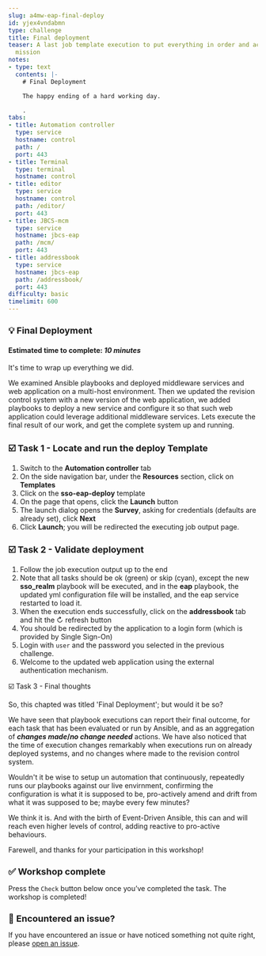 ```yaml
---
slug: a4mw-eap-final-deploy
id: yjex4vndabmn
type: challenge
title: Final deployment
teaser: A last job template execution to put everything in order and accomplish our
  mission
notes:
- type: text
  contents: |-
    # Final Deployment

    The happy ending of a hard working day.

    .
tabs:
- title: Automation controller
  type: service
  hostname: control
  path: /
  port: 443
- title: Terminal
  type: terminal
  hostname: control
- title: editor
  type: service
  hostname: control
  path: /editor/
  port: 443
- title: JBCS-mcm
  type: service
  hostname: jbcs-eap
  path: /mcm/
  port: 443
- title: addressbook
  type: service
  hostname: jbcs-eap
  path: /addressbook/
  port: 443
difficulty: basic
timelimit: 600
---
```

 💡 Final Deployment
===
#### Estimated time to complete: *10 minutes*<p>

It's time to wrap up everything we did.

We examined Ansible playbooks and deployed middleware services and web application on a multi-host environment. Then we updated the revision control system with a new version of the web application, we added playbooks to deploy a new service and configure it so that such web application could leverage additional middleware services. Lets execute the final result of our work, and get the complete system up and running.


☑️ Task 1 - Locate and run the deploy Template
===

1. Switch to the **Automation controller** tab
2. On the side navigation bar, under the **Resources** section, click on **Templates**
3. Click on the **sso-eap-deploy** template
4. On the page that opens, click the **Launch** button
5. The launch dialog opens the **Survey**, asking for credentials (defaults are already set), click **Next**
6. Click **Launch**; you will be redirected the executing job output page.


☑️ Task 2 - Validate deployment
===

1. Follow the job execution output up to the end
2. Note that all tasks should be ok (green) or skip (cyan), except the new **sso_realm** playbook will be executed, and in the **eap** playbook, the updated yml configuration file will be installed, and the eap service restarted to load it.
3. When the execution ends successfully, click on the **addressbook** tab and hit the ↻ refresh button
4. You should be redirected by the application to a login form (which is provided by Single Sign-On)
5. Login with `user` and the password you selected in the previous challenge.
6. Welcome to the updated web application using the external authentication mechanism.

☑️ Task 3 - Final thoughts

So, this chapted was titled 'Final Deployment'; but would it be so?

We have seen that playbook executions can report their final outcome, for each task that has been evaluated or run by Ansible, and as an aggregation of **_changes made_/_no change needed_** actions.
We have also noticed that the time of execution changes remarkably when executions run on already deployed systems, and no changes where made to the revision control system.

Wouldn't it be wise to setup un automation that continuously, repeatedly runs our playbooks against our live envirnment, confirming the configuration is what it is supposed to be, pro-actively amend and drift from what it was supposed to be; maybe every few minutes?

We think it is. And with the birth of Event-Driven Ansible, this can and will reach even higher levels of control, adding reactive to pro-active behaviours.

Farewell, and thanks for your participation in this workshop!


✅ Workshop complete
===
Press the `Check` button below once you’ve completed the task. The workshop is completed!


🐛 Encountered an issue?
====

If you have encountered an issue or have noticed something not quite right, please [open an issue](https://github.com/ansible-middleware/instruqt/issues/new?labels=a4mw-eap-sso&title=Issue+with+Deploy+Red+Hat+Single+Sign-On+with+Ansible+for+Middleware+collections+slug+ID:+a4mw-eap-sso-final-deploy&assignees=guidograzioli).

<style type="text/css" rel="stylesheet">
  .lightbox {
    display: none;
    position: fixed;
    justify-content: center;
    align-items: center;
    z-index: 999;
    top: 0;
    left: 0;
    right: 0;
    bottom: 0;
    padding: 1rem;
    background: rgba(0, 0, 0, 0.8);
    margin-left: auto;
    margin-right: auto;
    margin-top: auto;
    margin-bottom: auto;
  }
  .lightbox:target {
    display: flex;
  }
  .lightbox img {
    /* max-height: 100% */
    max-width: 60%;
    max-height: 60%;
  }
  img {
    display: block;
    margin-left: auto;
    margin-right: auto;
  }
  h1 {
    font-size: 18px;
  }
    h2 {
    font-size: 16px;
    font-weight: 600
  }
    h3 {
    font-size: 14px;
    font-weight: 600
  }
  p span {
    font-size: 14px;
  }
  ul li span {
    font-size: 14px
  }
</style>
